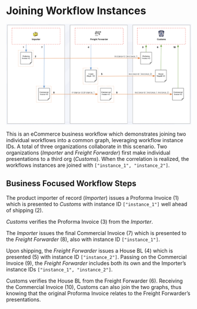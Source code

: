 # Joining Workflow Instances

<img src="./workflow-instance-join.png"/>

This is an eCommerce business workflow which demonstrates joining two individual workflows into a common graph, leveraging workflow instance IDs. A total of three organizations collaborate in this scenario. Two organizations (_Importer_ and _Freight Forwarder_) first make individual presentations to a third org (_Customs_). When the correlation is realized, the workflows instances are joined with `["instance_1", "instance_2"]`.

## Business Focused Workflow Steps
The product importer of record (_Importer_) issues a Proforma Invoice (1) which is presented to _Customs_ with instance ID `["instance_1"]` well ahead of shipping (2). 

_Customs_ verifies the Proforma Invoice (3) from the _Importer_.

The _Importer_ issues the final Commercial Invoice (7) which is presented to the _Freight Forwarder_ (8), also with instance ID `["instance_1"]`.

Upon shipping, the _Freight Forwarder_ issues a House BL (4) which is presented (5) with instance ID `["instance_2"]`.
Passing on the Commercial Invoice (9), the _Freight Forwarder_ includes both its own and the Importer’s instance IDs `["instance_1", "instance_2"]`. 

Customs verifies the House BL from the Freight Forwarder (6). 
Receiving the Commercial Invoice (10), Customs can also join the two graphs, thus knowing that the original Proforma Invoice relates to the Freight Forwarder’s presentations. 

